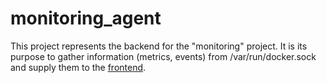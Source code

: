 # monitoring_agent
This project represents the backend for the "monitoring" project. It is its purpose to gather information (metrics, events) from /var/run/docker.sock and supply them to the [frontend](https://github.com/M0ttii/monitoring).
